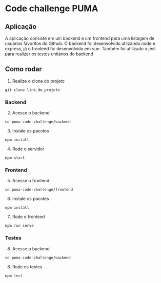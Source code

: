 # Code challenge PUMA

## Aplicação

A aplicação consiste em um backend e um frontend para uma listagem de usuários favoritos do Github.
O backend foi desenvolvido utlizando node e express, já o frontend foi desenvolvido em vue. Também foi utilizado o jest para realizar os testes unitários do backend.

## Como rodar

1. Realize o clone do projeto

```
git clone link_do_projeto

```

### Backend

2. Acesse o backend

```
cd puma-code-challenge/backend

```

3. Instale os pacotes

```
npm install

```

4. Rode o servidor

```
npm start

```

### Frontend

5. Acesse o frontend

```
cd puma-code-challenge/frontend

```

6. Instale os pacotes

```
npm install

```

7. Rode o frontend

```
npm run serve

```

### Testes

8. Acesse o backend

```
cd puma-code-challenge/backend

```

8. Rode os testes

```
npm test

```

